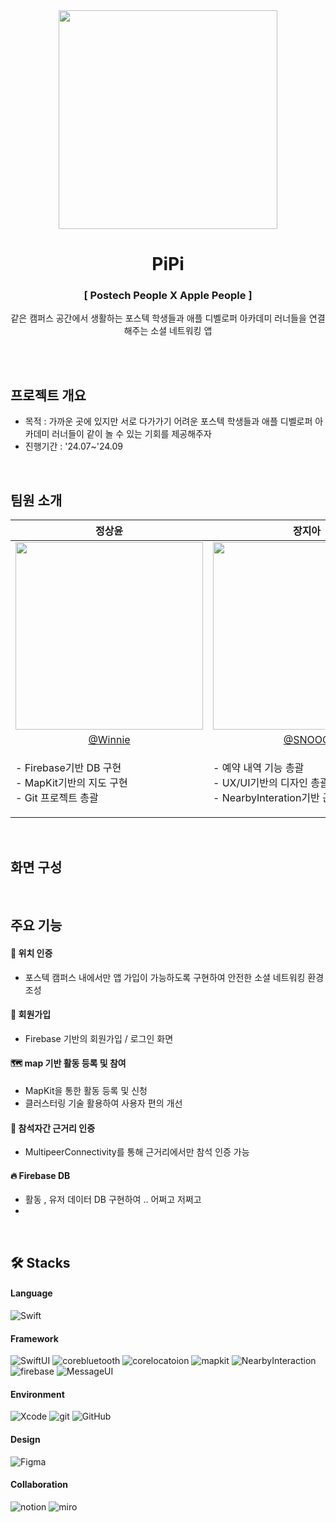 <div align=center> 
  <img src="https://github.com/user-attachments/assets/2ed54ed7-2f38-4630-a6ff-f1c78ee2b11c" width="350"/><br/>

  # PiPi

### [ Postech People X Apple People ]<br/>
같은 캠퍼스 공간에서 생활하는 포스텍 학생들과 애플 디벨로퍼 아카데미 러너들을 연결해주는 소셜 네트워킹 앱      
</div>
<br><br>

## 프로젝트 개요
- 목적 : 가까운 곳에 있지만 서로 다가가기 어려운 포스텍 학생들과 애플 디벨로퍼 아카데미 러너들이 같이 놀 수 있는 기회를 제공해주자
- 진행기간 : '24.07~'24.09
<br>


## 팀원 소개
|정상윤|장지아|신혜연| 김 별 |
|:---:|:---:|:---:|:---:|
|<img src="https://github.com/user-attachments/assets/d0f9f78e-4c50-4c15-a924-300e0f7927d9" width="300"/>|<img src="https://github.com/user-attachments/assets/184fe7ae-8fc4-4fc5-992d-677734ec687e" width="300"/>|<img src="https://github.com/user-attachments/assets/e696a0a9-05db-4bbc-9051-aa2a0697ee91" width="300"/>|<img src="https://github.com/user-attachments/assets/264cbc7c-719c-4ae6-815c-ee9cc636f90a" width="300"/>|
|[@Winnie](https://github.com/jsangyun)|[@SNOOQ](https://github.com/jangjia01234)|[@Happy](https://github.com/hyeyeonie)|[@Bell](https://github.com/Bell-isHere)|
|<p align="left">- Firebase기반 DB 구현<br>- MapKit기반의 지도 구현<br>- Git 프로젝트 총괄|<p align="left">- 예약 내역 기능 총괄<br>- UX/UI기반의 디자인 총괄<br>- NearbyInteration기반 근거리 인증 구현|<p align="left">- 온보딩/로그인 화면 구현<br>- 비밀번호 정규식 기능 구현<br>- user 프로필 DB 연동 및 수정 구현|<p align="left">- iMessage 기능 구현<br>- 활동 세부내역 뷰 구현<br>- 참가인원 DB 추가/삭제 기능 구현|
<br>

## 화면 구성


<br>


## 주요 기능

#### 📍 위치 인증
- 포스텍 캠퍼스 내에서만 앱 가입이 가능하도록 구현하여 안전한 소셜 네트워킹 환경 조성

#### 👤 회원가입
- Firebase 기반의 회원가입 / 로그인 화면
  
#### 🗺️ map 기반 활동 등록 및 참여
- MapKit을 통한 활동 등록 및 신청
- 클러스터링 기술 활용하여 사용자 편의 개선
  
#### 🤳 참석자간 근거리 인증
- MultipeerConnectivity를 통해 근거리에서만 참석 인증 가능

#### 🔥 Firebase DB
- 활동 , 유저 데이터 DB 구현하여 .. 어쩌고 저쩌고
- 

<br>

## 🛠 Stacks

#### Language
![Swift](https://img.shields.io/badge/swift-F54A2A?style=for-the-badge&logo=swift&logoColor=white)

#### Framework
![SwiftUI](https://img.shields.io/badge/SwiftUI-F54A2A?style=for-the-badge&logo=swift&logoColor=white)
![corebluetooth](https://img.shields.io/badge/corebluetooth-0082FC?style=for-the-badge&logo=bluetooth&logoColor=white)
![corelocatoion](https://img.shields.io/badge/corelocatoion-000000?style=for-the-badge&logo=apple&logoColor=white)
![mapkit](https://img.shields.io/badge/mapkit-000000?style=for-the-badge&logo=apple&logoColor=white)
![NearbyInteraction](https://img.shields.io/badge/NearbyInteraction-000000?style=for-the-badge&logo=apple&logoColor=white)
![firebase](https://img.shields.io/badge/firebase-DD2C00?style=for-the-badge&logo=firebase&logoColor=white)
![MessageUI](https://img.shields.io/badge/MessageUI-34DA50?style=for-the-badge&logo=imessage&logoColor=white)

#### Environment
![Xcode](https://img.shields.io/badge/Xcode-1575F9?style=for-the-badge&logo=xcode&logoColor=white)
![git](https://img.shields.io/badge/git-F05032?style=for-the-badge&logo=git&logoColor=white)
![GitHub](https://img.shields.io/badge/GitHub-181717?style=for-the-badge&logo=github&logoColor=white)

#### Design
![Figma](https://img.shields.io/badge/Figma-F24E1E?style=for-the-badge&logo=figma&logoColor=white)

#### Collaboration
![notion](https://img.shields.io/badge/notion-000000?style=for-the-badge&logo=notion&logoColor=white)
![miro](https://img.shields.io/badge/miro-050038?style=for-the-badge&logo=miro&logoColor=white)

